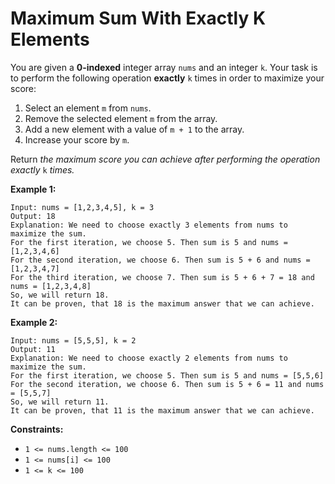 # Maximum Sum With Exactly K Elements

You are given a **0-indexed** integer array `nums` and an integer `k`. Your task is to perform the following operation **exactly** `k` times in order to maximize your score:

1. Select an element `m` from `nums`.
2. Remove the selected element `m` from the array.
3. Add a new element with a value of `m + 1` to the array.
4. Increase your score by `m`.

Return *the maximum score you can achieve after performing the operation exactly* `k` *times.*

**Example 1:**

```
Input: nums = [1,2,3,4,5], k = 3
Output: 18
Explanation: We need to choose exactly 3 elements from nums to maximize the sum.
For the first iteration, we choose 5. Then sum is 5 and nums = [1,2,3,4,6]
For the second iteration, we choose 6. Then sum is 5 + 6 and nums = [1,2,3,4,7]
For the third iteration, we choose 7. Then sum is 5 + 6 + 7 = 18 and nums = [1,2,3,4,8]
So, we will return 18.
It can be proven, that 18 is the maximum answer that we can achieve.
```

**Example 2:**

```
Input: nums = [5,5,5], k = 2
Output: 11
Explanation: We need to choose exactly 2 elements from nums to maximize the sum.
For the first iteration, we choose 5. Then sum is 5 and nums = [5,5,6]
For the second iteration, we choose 6. Then sum is 5 + 6 = 11 and nums = [5,5,7]
So, we will return 11.
It can be proven, that 11 is the maximum answer that we can achieve.
```

**Constraints:**

- `1 <= nums.length <= 100`
- `1 <= nums[i] <= 100`
- `1 <= k <= 100`